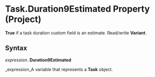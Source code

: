 
# Task.Duration9Estimated Property (Project)

 **True** if a task duration custom field is an estimate. Read/write **Variant**.


## Syntax

 _expression_. **Duration9Estimated**

 _expression_A variable that represents a  **Task** object.

